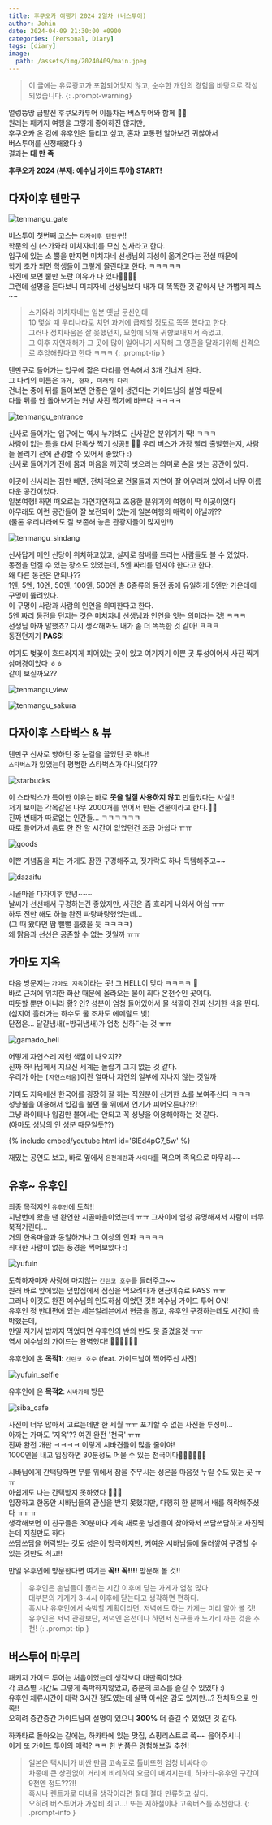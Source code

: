 ```yaml
---
title: 후쿠오카 여행기 2024 2일차 (버스투어)
author: Johin
date: 2024-04-09 21:30:00 +0900
categories: [Personal, Diary]
tags: [diary]
image:
  path: /assets/img/20240409/main.jpeg
---
```


> 이 글에는 유료광고가 포함되어있지 않고, 순수한 개인의 경험을 바탕으로 작성되었습니다.
{: .prompt-warning}

얼렁뚱땅 급발진 후쿠오카투어 이틀차는 버스투어와 함께 🚌🚌  
원래는 패키지 여행을 그렇게 좋아하진 않지만,  
후쿠오카 온 김에 유후인은 들리고 싶고, 혼자 교통편 알아보긴 귀찮아서  
버스투어를 신청해왔다 :)  
결과는 **대** **만** **족**

**후쿠오카 2024 (부제: 예수님 가이드 투어) START!**

## 다자이후 텐만구

![tenmangu_gate](/assets/img/20240409/tenmangu_gate.png)

버스투어 첫번째 코스는 `다자이후 텐만구`!!  
학문의 신 (스가와라 미치자네)를 모신 신사라고 한다.  
입구에 있는 소 뿔을 만지면 미치자네 선생님의 지성이 옮겨온다는 전설 때문에  
학기 초가 되면 학생들이 그렇게 몰린다고 한다. ㅋㅋㅋㅋㅋ  
사진에 보면 뿔만 노란 이유가 다 있다🤣🤣🤣🤣  
그런데 설명을 듣다보니 미치자네 선생님보다 내가 더 똑똑한 것 같아서 난 가볍게 패스~~

> 스가와라 미치자네는 일본 옛날 문신인데  
> 10 몇살 때 우리나라로 치면 과거에 급제할 정도로 똑똑 했다고 한다.  
> 그러나 정치싸움은 잘 못했던지, 모함에 의해 귀향보내져서 죽었고,  
> 그 이후 자연재해가 그 곳에 많이 일어나기 시작해 그 영혼을 달래기위해 신격으로 추앙해줬다고 한다 ㅋㅋㅋ
{: .prompt-tip }

텐만구로 들어가는 입구에 짧은 다리를 연속해서 3개 건너게 된다.  
그 다리의 이름은 `과거, 현재, 미래의 다리`  
건너는 중에 뒤를 돌아보면 안좋은 일이 생긴다는 가이드님의 설명 때문에  
다들 뒤를 안 돌아보기는 커녕 사진 찍기에 바쁘다 ㅋㅋㅋㅋ

![tenmangu_entrance](/assets/img/20240409/tenmangu_entrance.png)

신사로 들어가는 입구에는 역시 누가봐도 신사같은 분위기가 딱! ㅋㅋㅋ  
사람이 없는 틈을 타서 단독샷 찍기 성공!! 📸📸
우리 버스가 가장 빨리 출발했는지, 사람들 몰리기 전에 관광할 수 있어서 좋았다 :)  
신사로 들어가기 전에 몸과 마음을 깨끗히 씻으라는 의미로 손을 씻는 공간이 있다.  

이곳이 신사라는 점만 빼면, 전체적으로 건물들과 자연이 잘 어우러져 있어서 너무 아름다운 공간이었다.  
일본여행! 하면 떠오르는 자연자연하고 조용한 분위기의 여행이 딱 이곳이었다  
아무래도 이런 공간들이 잘 보전되어 있는게 일본여행의 매력이 아닐까??  
(물론 우리나라에도 잘 보존해 놓은 관광지들이 많지만!!)

![tenmangu_sindang](/assets/img/20240409/tenmangu_sindang.png)

신사답게 메인 신당이 위치하고있고, 실제로 참배를 드리는 사람들도 볼 수 있었다.  
동전을 던질 수 있는 장소도 있었는데, 5엔 짜리를 던져야 한다고 한다.  
왜 다른 동전은 안되나??  
1엔, 5엔, 10엔, 50엔, 100엔, 500엔 총 6종류의 동전 중에 유일하게 5엔만 가운데에 구멍이 뚫려있다.  
이 구멍이 사람과 사람의 인연을 의미한다고 한다.  
5엔 짜리 동전을 던지는 것은 미치자네 선생님과 인연을 잇는 의미라는 것! ㅋㅋㅋ  
선생님 아까 말했죠? 다시 생각해봐도 내가 좀 더 똑똑한 것 같아! ㅋㅋㅋ  
동전던지기 **PASS**!

여기도 벚꽃이 흐드러지게 피어있는 곳이 있고 여기저기 이쁜 곳 투성이어서 사진 찍기 삼매경이었다 ㅎㅎ  
같이 보실까요??

![tenmangu_view](/assets/img/20240409/tenmangu_view.gif)

![tenmangu_sakura](/assets/img/20240409/tenmangu_sakura.gif)

## 다자이후 스타벅스 & 뷰

텐만구 신사로 향하던 중 눈길을 끌었던 곳 하나!  
`스타벅스`가 있었는데 평범한 스타벅스가 아니었다??

![starbucks](/assets/img/20240409/starbucks.png)

이 스타벅스가 특이한 이유는 바로 **못을 일절 사용하지 않고** 만들었다는 사실!!  
저기 보이는 각목같은 나무 2000개를 엮어서 만든 건물이라고 한다.🫢🫢  
진짜 변태가 따로없는 인간들... ㅋㅋㅋㅋㅋㅋ  
따로 들어가서 음료 한 잔 할 시간이 없었던건 조금 아쉽다 ㅠㅠ  

![goods](/assets/img/20240409/goods.png)

이쁜 기념품을 파는 가게도 잠깐 구경해주고, 젓가락도 하나 득템해주고~~

![dazaifu](/assets/img/20240409/dazaifu.png)

시골마을 다자이후 안녕~~~  
날씨가 선선해서 구경하는건 좋았지만, 사진은 좀 흐리게 나와서 아쉽 ㅠㅠ  
하루 전만 해도 하늘 완전 파랑파랑했었는데...  
(그 때 왔다면 땀 뻘뻘 흘렸을 듯 ㅋㅋㅋㅋ)  
왜 맑음과 선선은 공존할 수 없는 것일까 ㅠㅠ

## 가마도 지옥

다음 방문지는 `가마도 지옥`이라는 곳! 그 HELL이 맞다 ㅋㅋㅋㅋ 👹  
바로 근처에 위치한 화산 때문에 올라오는 물이 죄다 온천수인 곳이다.  
따뜻할 뿐만 아니라 황? 인? 성분이 엄청 들어있어서 물 색깔이 진짜 신기한 색을 띈다.  
(심지어 흘러가는 하수도 물 조차도 에메랄드 빛)  
단점은... 달걀냄새(=방귀냄새)가 엄청 심하다는 것 ㅠㅠ

![gamado_hell](/assets/img/20240409/gamado_hell.gif)

어떻게 자연스레 저런 색깔이 나오지??  
진짜 하나님께서 지으신 세계는 놀랍기 그지 없는 것 같다.  
우리가 아는 `[자연스러움]`이란 얼마나 자연의 일부에 지나지 않는 것일까

가마도 지옥에선 한국어를 굉장히 잘 하는 직원분이 신기한 쇼를 보여주신다 ㅋㅋㅋ  
성냥불을 이용해서 입김을 불면 물 위에서 연기가 피어오른다?!?!  
그냥 라이터나 입김만 불어서는 안되고 꼭 성냥을 이용해야하는 것 같다.  
(아마도 성냥의 인 성분 때문일듯??)

{% include embed/youtube.html id='6lEd4pG7_5w' %} 

재밌는 공연도 보고, 바로 옆에서 `온천계란`과 `사이다`를 먹으며 족욕으로 마무리~~

## 유후~ 유후인

최종 목적지인 `유후인`에 도착!!  
지난번에 왔을 땐 완연한 시골마을이었는데 ㅠㅠ 그사이에 엄청 유명해져서 사람이 너무 북적거린다...  
거의 한옥마을과 동일하거나 그 이상의 인파 ㅋㅋㅋㅋ  
최대한 사람이 없는 풍경을 찍어보았다 :)

![yufuin](/assets/img/20240409/yufuin.png)

도착하자마자 사랑해 마지않는 `긴린코 호수`를 들러주고~~  
원래 바로 앞에있는 덮밥집에서 점심을 먹으려다가 현금이슈로 PASS ㅠㅠ  
그러나 이것도 완전 예수님의 인도하심 이었던 것!! 예수님 가이드 투어 ON!  
유후인 정 반대편에 있는 세븐일레븐에서 현금을 뽑고, 유후인 구경하는데도 시간이 촉박했는데,  
만일 저기서 밥까지 먹었다면 유후인의 반의 반도 못 즐겼을것 ㅠㅠ  
역시 예수님의 가이드는 완벽했다! 👍🏻👍🏻👍🏻

유후인에 온 **목적1**: `긴린코 호수` (feat. 가이드님이 찍어주신 사진)

![yufuin_selfie](/assets/img/20240409/yufuin_selfie.jpeg)

유후인에 온 **목적2**: `시바카페` 방문

![siba_cafe](/assets/img/20240409/siba_cafe.png)

사진이 너무 많아서 고르는데만 한 세월 ㅠㅠ 포기할 수 없는 사진들 투성이...  
아까는 가마도 '지옥'?? 여긴 완전 '천국' ㅠㅠ  
진짜 완전 개판 ㅋㅋㅋㅋ 이렇게 시바견들이 많을 줄이야!  
1000엔을 내고 입장하면 30분정도 머물 수 있는 천국이다👼🏻👼🏻👼🏻

시바님에게 간택당하면 무릎 위에서 잠을 주무시는 성은을 마음껏 누릴 수도 있는 곳 ㅠㅠ  
아쉽게도 나는 간택받지 못하였다 🥺🥺🥺  
입장하고 한동안 시바님들의 관심을 받지 못했지만, 다행히 한 분께서 배를 허락해주셨다 ㅠㅠㅠ  
생각해보면 이 친구들은 30분마다 계속 새로운 닝겐들이 찾아와서 쓰담쓰담하고 사진찍는데 지칠만도 하다  
쓰담쓰담을 허락받는 것도 성은이 망극하지만, 커여운 시바님들에 둘러쌓여 구경할 수 있는 것만도 최고!!

만일 유후인에 방문한다면 여기는 **꼭!!** **꼭!!!!** 방문해 볼 것!!

> 유후인은 손님들이 몰리는 시간 이후에 닫는 가게가 엄청 많다.  
> 대부분의 가게가 3-4시 이후에 닫는다고 생각하면 편하다.  
> 혹시나 유후인에서 숙박할 계획이라면, 저녁에도 하는 가게는 미리 알아 볼 것!  
> 유후인은 저녁 관광보단, 저녁엔 온천이나 하면서 친구들과 노가리 까는 것을 추천!
{: .prompt-tip }

## 버스투어 마무리

패키지 가이드 투어는 처음이었는데 생각보다 대만족이었다.  
각 코스별 시간도 그렇게 촉박하지않았고, 충분히 코스를 즐길 수 있었다 :)  
유후인 체류시간이 대략 3시간 정도였는데 살짝 아쉬운 감도 있지만...? 전체적으로 만족!!  
오히려 중간중간 가이드님의 설명이 있으니 **300%** 더 즐길 수 있었던 것 같다.

하카타로 돌아오는 길에는, 하카타에 있는 맛집, 쇼핑리스트로 쭉~~ 읊어주시니  
이게 또 가이드 투어의 매력? ㅋㅋ
한 번쯤은 경험해보길 추천!

> 일본은 택시비가 비싼 만큼 고속도로 톨비또한 엄청 비싸다 🙄  
> 차종에 큰 상관없이 거리에 비례하여 요금이 매겨지는데, 하카타-유후인 구간이 9천엔 정도???!!  
> 혹시나 렌트카로 다녀올 생각이라면 절대 절대 만류하고 싶다.  
> 오히려 버스투어가 가성비 최고...! 또는 지하철이나 고속버스를 추천한다.
{: .prompt-info }